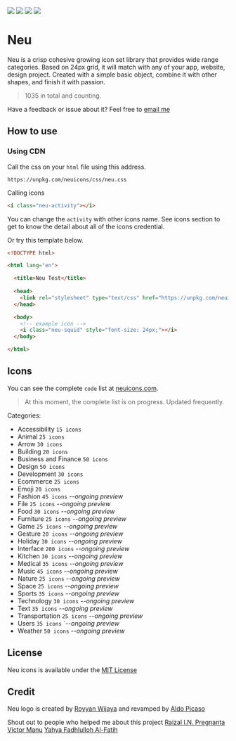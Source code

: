 <a href="https://github.com/neuicons/icons/blob/master/LICENSE" rel="nofollow"><img src="https://img.shields.io/badge/license-MIT-lightgrey"></a>  <a href="https://www.npmjs.com/package/neuicons"><img src="https://img.shields.io/npm/dm/neuicons"></a>  <a href="https://github.com/neuicons/icons/blob/master/LICENSE"><img src="https://img.shields.io/npm/v/neuicons"></a>  <a href="https://ko-fi.com/roywj" rel="nofollow"><img src="https://img.shields.io/badge/support%20me%20on-ko--fi-red" style="max-width:100%;"></a>


# Neu
Neu is a crisp cohesive growing icon set library that provides wide range categories. Based on 24px grid, it will match with any of your app, website, design project. Created with a simple basic object, combine it with other shapes, and finish it with passion.
>1035 in total and counting.

Have a feedback or issue about it? Feel free to [email me](mailto:royyanwijaya@live.com)

## How to use
### Using CDN
Call the css on your `html` file using this address.
```link
https://unpkg.com/neuicons/css/neu.css
```
Calling icons
```html
<i class="neu-activity"></i>
```
You can change the `activity` with other icons name. See icons section to get to know the detail about all of the icons credential.

Or try this template below.
```html
<!DOCTYPE html>

<html lang="en">

  <title>Neu Test</title>
  
  <head>
    <link rel="stylesheet" type="text/css" href="https://unpkg.com/neuicons/css/neu.css">
  </head>

  <body>
    <!-- example icon -->
    <i class="neu-squid" style="font-size: 24px;"></i> 
  </body>

</html>
```

## Icons
You can see the complete `code` list at [neuicons.com](https://neuicons.com).
>At this moment, the complete list is on progress. Updated frequently.

Categories:
- Accessibility `15 icons`
- Animal `25 icons`
- Arrow `30 icons`
- Building `20 icons`
- Business and Finance `50 icons`
- Design `50 icons`
- Development `30 icons`
- Ecommerce `25 icons`
- Emoji `20 icons` 
- Fashion `45 icons` *--ongoing preview*
- File `25 icons` *--ongoing preview*
- Food `30 icons` *--ongoing preview*
- Furniture `25 icons` *--ongoing preview*
- Game `25 icons` *--ongoing preview*
- Gesture `20 icons` *--ongoing preview*
- Holiday `30 icons` *--ongoing preview*
- Interface `200 icons` *--ongoing preview*
- Kitchen `30 icons` *--ongoing preview*
- Medical `35 icons` *--ongoing preview*
- Music `45 icons` *--ongoing preview*
- Nature `25 icons` *--ongoing preview*
- Space `25 icons` *--ongoing preview*
- Sports `35 icons` *--ongoing preview*
- Technology `30 icons` *--ongoing preview*
- Text `35 icons` *--ongoing preview*
- Transportation `25 icons` *--ongoing preview*
- Users `35 icons` `*--ongoing preview*
- Weather `50 icons` *--ongoing preview*

## License
Neu icons is available under the [MIT License](https://github.com/neuicons/icons/blob/master/LICENSE)

## Credit
Neu logo is created by [Royyan Wijaya](https://dribbble.com/roywj) and revamped by [Aldo Picaso](https://www.pexels.com/@aldoalz)

Shout out to people who helped me about this project [Raizal I.N. Pregnanta](https://github.com/raizal) [Victor Manu](https://github.com/itomanu) [Yahya Fadhlulloh Al-Fatih](https://github.com/k1m0ch1)